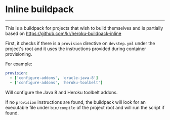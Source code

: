# Inline buildpack
------------------

This is a buildpack for projects that wish to build themselves and is partially
based on https://github.com/kr/heroku-buildpack-inline

First, it checks if there is a `provision` directive on `devstep.yml` under
the project's root and it uses the instructions provided during container
provisioning.

For example:

```yaml
provision:
  - ['configure-addons', 'oracle-java-8']
  - ['configure-addons', 'heroku-toolbelt']
```

Will configure the Java 8 and Heroku toolbelt addons.

If no `provision` instructions are found, the buildpack will look for an
executable file under `bin/compile` of the project root and will run the script
if found.
